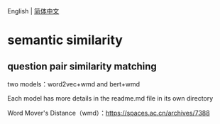 English | [简体中文](README_zh.md)

# semantic similarity
## question pair similarity matching

two models：word2vec+wmd and bert+wmd

Each model has more details in the readme.md file in its own directory

Word Mover's Distance（wmd）：https://spaces.ac.cn/archives/7388
